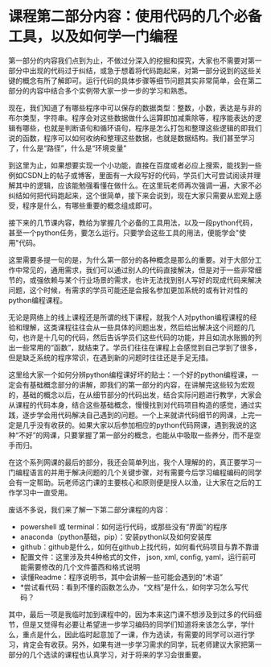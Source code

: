 # 课程第二部分内容：使用代码的几个必备工具，以及如何学一门编程

第一部分的内容我们点到为止，不做过分深入的挖掘和探究，大家也不需要对第一部分中出现的代码过于纠结，或急于想着将代码跑起来，对第一部分说到的这些关键的概念有所了解即可。运行代码的具体步骤等细节问题其实非常简单，会在第二部分的内容中结合多个实例带大家一步一步的学习和熟悉。

现在，我们知道了有哪些程序中可以保存的数据类型：整数，小数，表达是与非的布尔类型，字符串。程序会对这些数据做什么运算即加减乘除等，程序能表达的逻辑有哪些，也就是判断语句和循环语句，程序是怎么打包和整理这些逻辑的即我们说的函数，程序可以如何收纳和整理这些数据，也就是数据结构。我们甚至学习了，什么是“路径”，什么是“环境变量”

到这里为止，如果想要实现一个小功能，直接在百度或者必应上搜索，能找到一些例如CSDN上的帖子或博客，里面有一大段写好的代码，学员们大可尝试阅读并理解其中的逻辑，应该能勉强看懂在做什么。在这里玩老师再次强调一遍，大家不必纠结如何把代码跑起来，这个很简单，接下来会说到，现在大家只需要从宏观上感受，程序是什么，有哪些重要的概念组成即可。

接下来的几节课内容，教给为掌握几个必备的工具用法，以及一段python代码，甚至一个python任务，要怎么运行。只要学会这些工具的用法，便能学会"使用"代码。

这里需要多提一句的是，为什么第一部分的各种概念是那么的重要。对于大部分工作中常见的，通用需求，我们可以通过别人的代码直接解决，但是对于一些非常细节的，或强依赖与某个行业场景的需求，也许无法找到别人写好的现成代码来解决问题，这个时候，有需求的学员可能还是会报名参加更加系统的或有针对性的python编程课程。

无论是网络上的线上课程还是所谓的线下课程，就我个人对python编程课程的经验和理解，这类课程往往会从一些具体的问题出发，然后给出解决这个问题的几句，也许是十几句的代码，然后告诉学员们这些代码的功能，并且如流水账搬的列出一些常用的“函数”，就结束了。学员们往往在课程上会感觉到自己学到了很多，但是缺乏系统的程序常识，在遇到新的问题时往往还是手足无措。

这里给大家一个如何分辨python编程课好坏的贴士：一个好的python编程课，一定会有基础概念部分的讲解，即我们的第一部分的内容，在讲解完这些较为宏观的，基础的概念以后，在从细节部分的代码出发，结合实际问题进行教学，大家会从课程的代码本身，结合这些基础概念，慢慢找到对代码项目构造的感觉，通过实践，逐步学会用代码解决自己遇到的问题。一个上来就讲代码细节的网课，上完一定是几乎没有收获的。如果大家以后参加相应的python代码网课，遇到我说的这种“不好”的网课，只要掌握了第一部分的概念，也能从中吸取一些养分，而不是空手而归。

在这个系列网课的最后的部分，我还会简单列出，我个人理解的的，真正要学习一门编程语言的并用于解决问题的几个关键步骤，对有需要今后学习编程编码的同学会有一定帮助。玩老师这门课的主要核心和原则便是授人以渔，让大家在之后的工作学习中一直受用。

废话不多说，我们来了解一下第二部分课程的内容：
* powershell 或 terminal：如何运行代码，或那些没有“界面”的程序
* anaconda（python基础，pip）：安装python以及如何安装库
* github：github是什么，如何在github上找代码，如何看代码项目与靠不靠谱
* 配置文件：这里涉及共4种格式的文件， json, xml, config, yaml，运行前可能需要修改的几个文件蕾西和格式说明
* 读懂Readme：程序说明书，其中会讲解一些可能会遇到的“术语”
* *尝试看代码：看到不懂的函数怎么办，“文档”是什么，如何学习怎么写代码？

其中，最后一项是我临时加到课程中的，因为本来这门课不想涉及到过多的代码细节，但是又觉得有必要让希望进一步学习编码的同学们知道将来该怎么学，学什么，重点是什么，因此临时起意加了一课，作为选读，有需要的同学可以进行学习，肯定会有收获。另外，如果有进一步学习需求的同学，玩老师建议大家把第一部分的几个选读的课程也认真学习，对于将来的学习会很重要。